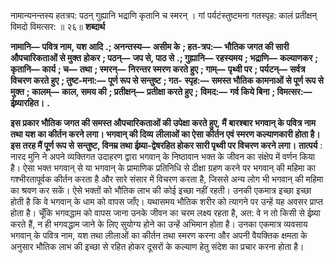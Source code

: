  

नामान्यनन्तस्य हतत्रप: पठन् गुह्यानि भद्राणि कृतानि च स्मरन् । गां पर्यटंस्तुष्टमना गतस्पृह: कालं प्रतीक्षन् विमदो विमत्सर: ॥ २६॥ **शब्दार्थ** 

**नामानि—** **पवित्र नाम, यश आदि** **.; अनन्तस्य—** **असीम के** **; हत-त्रप:—** **भौतिक जगत की सारी औपचारिकताओं से मुक्त** **होकर** **; पठन्—** **जप से, पाठ से** **.; गुह्यानि—** **रहस्यमय** **; भद्राणि—** **कल्याणकर** **; कृतानि—** **कार्य** **; च—** **तथा** **; स्मरन्—** **निरन्तर स्मरण करते हुए** **; गाम्—** **पृथ्वी पर** **; पर्यटन्—** **सर्वत्र विचरण करते हुए** **; तुष्ट-मना:—** **पूर्ण रूप से सन्तुष्ट** **; गत-** **स्पृह:—** **समस्त भौतिक कामनाओं से पूर्ण रूप से मुक्त** **; कालम्—** **काल, समय की** **; प्रतीक्षन्—** **प्रतीक्षा करते हुए** **;** **विमद:—** **गर्व किये बिना** **; विमत्सर:—** **ईष्र्यारहित।** **.** 

**इस प्रकार भौतिक जगत की समस्त औपचारिकताओं की उपेक्षा करते हुए, मैं** **बारश्बार भगवान् के पवित्र नाम तथा यश का कीर्तन करने लगा। भगवान् की दिव्य** **लीलाओं का ऐसा कीर्तन एवं स्मरण कल्याणकारी होता है। इस तरह मैं पूर्ण रूप से** **सन्तुष्ट, विनम्र तथा ईष्र्या-द्वेषरहित होकर सारी पृथ्वी पर विचरण करने लगा।** **तात्पर्य** : नारद मुनि ने अपने व्यक्तिगत उदाहरण द्वारा भगवान् के निष्ठावान भक्त के जीवन का संक्षेप में वर्णन किया है। ऐसा भक्त भगवान् से या भगवान् के प्रामाणिक प्रतिनिधि से दीक्षा ग्रहण करने पर भगवान् की महिमा का गश्भीरतापूर्वक कीर्तन करता है और सारे संसार में विचरण करता है, जिससे अन्य लोग भी भगवान् की महिमा का श्रवण कर सकें। ऐसे भक्तों को भौतिक लाभ की कोई इच्छा नहीं रहती। उनकी एकमात्र इच्छा इच्छा होती है कि वे भगवान् के धाम को वापस जाँए। यथासमय भौतिक शरीर को त्यागने पर उन्हें यह अवसर प्राप्त होता है। चूँकि भगवद्धाम को वापस जाना उनके जीवन का चरम लक्ष्य रहता है, अत: वे न तो किसी से ईष्र्या करते हैं, न ही भगवद्धाम जाने के लिए सुयोग्य होने का उन्हें अभिमान होता है। उनका एकमात्र व्यवसाय भगवान् के पवित्र नाम, यश तथा लीलाओं का कीर्तन तथा स्मरण करना और अपनी वैयक्तिक क्षमता के अनुसार भौतिक लाभ की इच्छा से रहित होकर दूसरों के कल्याण हेतु संदेश का प्रचार करना होता है। 